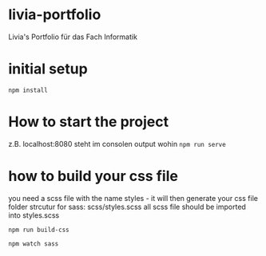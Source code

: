 # livia-portfolio
Livia's Portfolio für das Fach Informatik

# initial setup
`npm install`

# How to start the project
z.B. localhost:8080 steht im consolen output wohin
`npm run serve`

# how to build your css file
you need a scss file with the name styles - it will then generate your css file
folder strcutur for sass: scss/styles.scss
all scss file should be imported into styles.scss

`npm run build-css`

`npm watch sass`